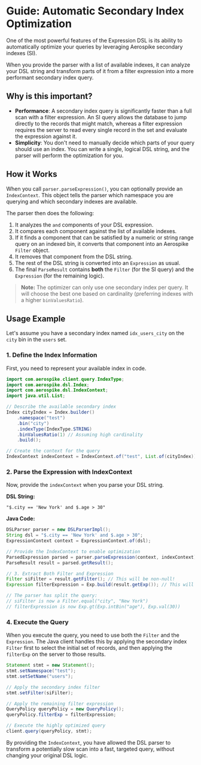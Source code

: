 # Guide: Automatic Secondary Index Optimization

One of the most powerful features of the Expression DSL is its ability to automatically optimize your queries by leveraging Aerospike secondary indexes (SI).

When you provide the parser with a list of available indexes, it can analyze your DSL string and transform parts of it from a filter expression into a more performant secondary index query.

## Why is this important?

*   **Performance**: A secondary index query is significantly faster than a full scan with a filter expression. An SI query allows the database to jump directly to the records that might match, whereas a filter expression requires the server to read every single record in the set and evaluate the expression against it.
*   **Simplicity**: You don't need to manually decide which parts of your query should use an index. You can write a single, logical DSL string, and the parser will perform the optimization for you.

## How it Works

When you call `parser.parseExpression()`, you can optionally provide an `IndexContext`. This object tells the parser which namespace you are querying and which secondary indexes are available.

The parser then does the following:
1.  It analyzes the `and` components of your DSL expression.
2.  It compares each component against the list of available indexes.
3.  If it finds a component that can be satisfied by a numeric or string range query on an indexed bin, it converts that component into an Aerospike `Filter` object.
4.  It removes that component from the DSL string.
5.  The rest of the DSL string is converted into an `Expression` as usual.
6.  The final `ParseResult` contains **both** the `Filter` (for the SI query) and the `Expression` (for the remaining logic).

> **Note:** The optimizer can only use one secondary index per query. It will choose the best one based on cardinality (preferring indexes with a higher `binValuesRatio`).

## Usage Example

Let's assume you have a secondary index named `idx_users_city` on the `city` bin in the `users` set.

### 1. Define the Index Information

First, you need to represent your available index in code.

```java
import com.aerospike.client.query.IndexType;
import com.aerospike.dsl.Index;
import com.aerospike.dsl.IndexContext;
import java.util.List;

// Describe the available secondary index
Index cityIndex = Index.builder()
    .namespace("test")
    .bin("city")
    .indexType(IndexType.STRING)
    .binValuesRatio(1) // Assuming high cardinality
    .build();

// Create the context for the query
IndexContext indexContext = IndexContext.of("test", List.of(cityIndex));
```

### 2. Parse the Expression with IndexContext

Now, provide the `indexContext` when you parse your DSL string.

**DSL String:**
```
"$.city == 'New York' and $.age > 30"
```

**Java Code:**
```java
DSLParser parser = new DSLParserImpl();
String dsl = "$.city == 'New York' and $.age > 30";
ExpressionContext context = ExpressionContext.of(dsl);

// Provide the IndexContext to enable optimization
ParsedExpression parsed = parser.parseExpression(context, indexContext);
ParseResult result = parsed.getResult();

// 3. Extract Both Filter and Expression
Filter siFilter = result.getFilter(); // This will be non-null!
Expression filterExpression = Exp.build(result.getExp()); // This will contain the remaining logic

// The parser has split the query:
// siFilter is now a Filter.equal("city", "New York")
// filterExpression is now Exp.gt(Exp.intBin("age"), Exp.val(30))
```

### 4. Execute the Query

When you execute the query, you need to use both the `Filter` and the `Expression`. The Java client handles this by applying the secondary index `Filter` first to select the initial set of records, and then applying the `filterExp` on the server to those results.

```java
Statement stmt = new Statement();
stmt.setNamespace("test");
stmt.setSetName("users");

// Apply the secondary index filter
stmt.setFilter(siFilter);

// Apply the remaining filter expression
QueryPolicy queryPolicy = new QueryPolicy();
queryPolicy.filterExp = filterExpression;

// Execute the highly optimized query
client.query(queryPolicy, stmt);
```

By providing the `IndexContext`, you have allowed the DSL parser to transform a potentially slow scan into a fast, targeted query, without changing your original DSL logic.
